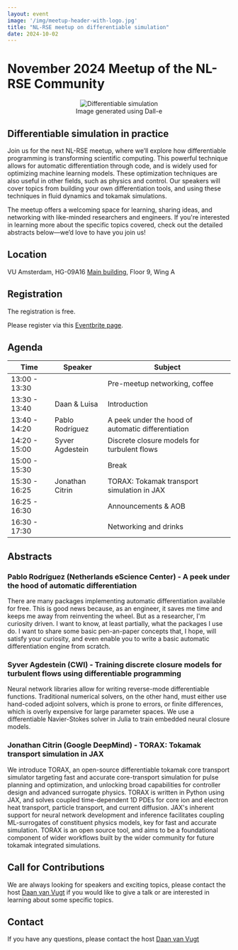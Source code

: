 ```yaml
---
layout: event
image: '/img/meetup-header-with-logo.jpg'
title: "NL-RSE meetup on differentiable simulation"
date: 2024-10-02
---
```


# November 2024 Meetup of the NL-RSE Community
<!--break-->
<figure style="text-align:center">
    <img src="/img/meetups/differentiable-simulation.png"
         alt="Differentiable simulation">
    <figcaption>Image generated using Dall-e
    </figcaption>
</figure>

## Differentiable simulation in practice
Join us for the next NL-RSE meetup, where we’ll explore how differentiable programming is transforming scientific computing. This powerful technique allows for automatic differentiation through code, and is widely used for optimizing machine learning models. These optimization techniques are also useful in other fields, such as physics and control. Our speakers will cover topics from building your own differentiation tools, and using these techniques in fluid dynamics and tokamak simulations.

The meetup offers a welcoming space for learning, sharing ideas, and networking with like-minded researchers and engineers. If you're interested in learning more about the specific topics covered, check out the detailed abstracts below—we’d love to have you join us!

## Location
VU Amsterdam, HG-09A16 
<a href="https://assets-us-01.kc-usercontent.com/d8b6f1f5-816c-005b-1dc1-e363dd7ce9a5/41e9b682-215c-424c-8df8-e0d07d4dc622/2023-12%20Campus%20plattegrond%20ENG.jpg">Main building</a>, Floor 9, Wing A

## Registration
The registration is free.

Please register via this [Eventbrite page](https://www.eventbrite.nl/e/nl-rse-meetup-differentiable-simulation-in-practice-tickets-1037663047107).

## Agenda

| Time | Speaker | Subject |
| --- | ------------ | ------- |
| 13:00 - 13:30 | | Pre-meetup networking, coffee
| 13:30 - 13:40 | Daan & Luisa | Introduction |
| 13:40 - 14:20 | Pablo Rodríguez | A peek under the hood of automatic differentiation |
| 14:20 - 15:00 | Syver Agdestein | Discrete closure models for turbulent flows |
| 15:00 - 15:30 | | Break |
| 15:30 - 16:25 | Jonathan Citrin | TORAX: Tokamak transport simulation in JAX |
| 16:25 - 16:30 | | Announcements & AOB |
| 16:30 - 17:30 | | Networking and drinks |

## Abstracts

### Pablo Rodríguez (Netherlands eScience Center) - A peek under the hood of automatic differentiation
There are many packages implementing automatic differentiation available for free. This is good news because, as an engineer, it saves me time and keeps me away from reinventing the wheel. But as a researcher, I'm curiosity driven. I want to know, at least partially, what the packages I use do. I want to share some basic pen-an-paper concepts that, I hope, will satisfy your curiosity, and even enable you to write a basic automatic differentiation engine from scratch.

### Syver Agdestein (CWI) - Training discrete closure models for turbulent flows using differentiable programming
Neural network libraries allow for writing reverse-mode differentiable functions.
Traditional numerical solvers, on the other hand, must either use hand-coded adjoint solvers,
which is prone to errors, or finite differences, which is overly expensive for large parameter spaces. We use a differentiable Navier-Stokes solver in Julia to train embedded neural closure models.

### Jonathan Citrin (Google DeepMind) - TORAX: Tokamak transport simulation in JAX
We introduce TORAX, an open-source differentiable tokamak core transport simulator targeting fast and accurate core-transport simulation for pulse planning and optimization, and unlocking broad capabilities for controller design and advanced surrogate physics. TORAX is written in Python using JAX, and solves coupled time-dependent 1D PDEs for core ion and electron heat transport, particle transport, and current diffusion. JAX's inherent support for neural network development and inference facilitates coupling ML-surrogates of constituent physics models, key for fast and accurate simulation. TORAX is an open source tool, and aims to be a foundational component of wider workflows built by the wider community for future tokamak integrated simulations.

## Call for Contributions
We are always looking for speakers and exciting topics, please contact the host [Daan van Vugt](mailto:dvanvugt@ignitioncomputing.com) if you would like to give a talk or are interested in learning about some specific topics.

## Contact
If you have any questions, please contact the host [Daan van Vugt](mailto:dvanvugt@ignitioncomputing.com)
